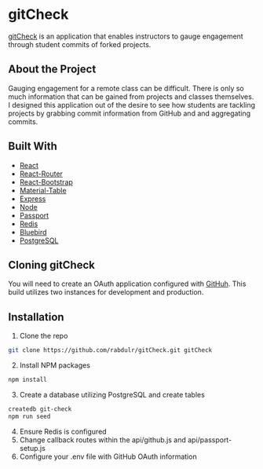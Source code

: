 # gitCheck

[gitCheck](http://https://red-gitcheck.herokuapp.com/) is an application that enables instructors to gauge engagement through student commits of forked projects.

## About the Project

Gauging engagement for a remote class can be difficult. There is only so much information that can be gained from projects and classes themselves. I designed this application
out of the desire to see how students are tackling projects by grabbing commit information from GitHub and and aggregating commits.

## Built With

* [React](http://reactjs.org)
* [React-Router](http://reactrouter.com)
* [React-Bootstrap](http://react-bootstrap.netlify.app)
* [Material-Table](http://material-table.com)
* [Express](http://expressjs.com)
* [Node](http://nodejs.org/en/)
* [Passport](http://passportjs.org)
* [Redis](http://redis.io)
* [Bluebird](http://bluebirdjs.com)
* [PostgreSQL](https://www.postgresql.org/)

## Cloning gitCheck

You will need to create an OAuth application configured with [GitHuh](https://docs.github.com/en/free-pro-team@latest/github/authenticating-to-github/authorizing-oauth-apps). This build utilizes two instances for development and production. 

## Installation

1. Clone the repo
```sh
git clone https://github.com/rabdulr/gitCheck.git gitCheck
```
2. Install NPM packages
```sh
npm install
```
3. Create a database utilizing PostgreSQL and create tables
```sh
createdb git-check
npm run seed
```
4. Ensure Redis is configured
5. Change callback routes within the api/github.js and api/passport-setup.js
6. Configure your .env file with GitHub OAuth information
